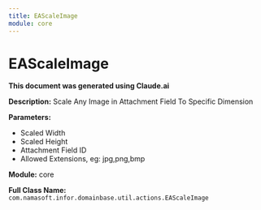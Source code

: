 ```yaml
---
title: EAScaleImage
module: core
---
```



<div class='entity-flows'>

# EAScaleImage

**This document was generated using Claude.ai**

**Description:** Scale Any Image in Attachment Field To Specific Dimension

**Parameters:**
- Scaled Width
- Scaled Height
- Attachment Field ID
- Allowed Extensions, eg: jpg,png,bmp

**Module:** core

**Full Class Name:** `com.namasoft.infor.domainbase.util.actions.EAScaleImage`


</div>


